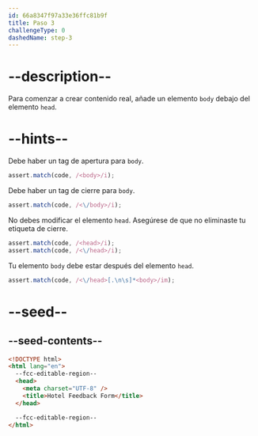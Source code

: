 ```yaml
---
id: 66a8347f97a33e36ffc81b9f
title: Paso 3
challengeType: 0
dashedName: step-3
---
```


# --description--

Para comenzar a crear contenido real, añade un elemento `body` debajo del elemento `head`.

# --hints--

Debe haber un tag de apertura para `body`.

```js
assert.match(code, /<body>/i);
```

Debe haber un tag de cierre para `body`.

```js
assert.match(code, /<\/body>/i);
```

No debes modificar el elemento `head`. Asegúrese de que no eliminaste tu etiqueta de cierre.

```js
assert.match(code, /<head>/i);
assert.match(code, /<\/head>/i);
```

Tu elemento `body` debe estar después del elemento `head`.

```js
assert.match(code, /<\/head>[.\n\s]*<body>/im);
```

# --seed--

## --seed-contents--

```html
<!DOCTYPE html>
<html lang="en">
  --fcc-editable-region--
  <head>
    <meta charset="UTF-8" />
    <title>Hotel Feedback Form</title>
  </head>

  --fcc-editable-region--
</html>
```
